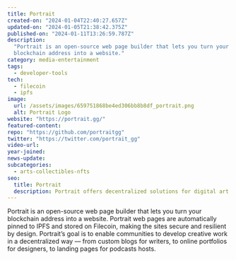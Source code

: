 ```yaml
---
title: Portrait
created-on: "2024-01-04T22:40:27.657Z"
updated-on: "2024-01-05T21:38:42.375Z"
published-on: "2024-01-11T13:26:59.787Z"
description:
  "Portrait is an open-source web page builder that lets you turn your
  blockchain address into a website."
category: media-entertainment
tags:
  - developer-tools
tech:
  - filecoin
  - ipfs
image:
  url: /assets/images/659751868be4ed306bb8b8df_portrait.png
  alt: Portrait Logo
website: "https://portrait.gg/"
featured-content:
repo: "https://github.com/portraitgg"
twitter: "https://twitter.com/portrait_gg"
video-url:
year-joined:
news-update:
subcategories:
  - arts-collectibles-nfts
seo:
  title: Portrait
  description: Portrait offers decentralized solutions for digital art and collectibles.
---
```


Portrait is an open-source web page builder that lets you turn your blockchain address into a website. Portrait web pages are automatically pinned to IPFS and stored on Filecoin, making the sites secure and resilient by design. Portrait’s goal is to enable communities to develop creative work in a decentralized way –– from custom blogs for writers, to online portfolios for designers, to landing pages for podcasts hosts.

